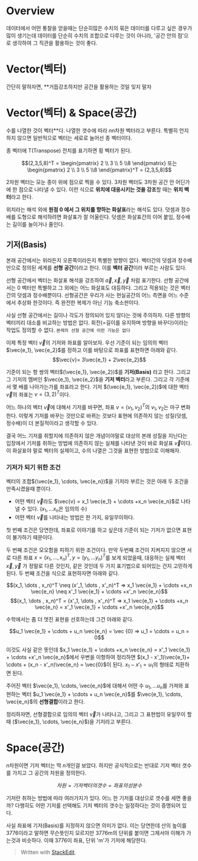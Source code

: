 # Overview

데이터에서 어떤 통찰을 얻을때는 단순히많은 수치의 묶은 데이터를 다루고 싶은 경우가 많이 생기는데 데이터를 단순히 수치의 조합으로 다루는 것이 아니라, '공간 안의 점'으로 생각하여 그 직관을 활용하는 것이 좋다. 

# Vector(벡터)

간단히 말하자면, **거듭강조하지만 공간을 활용하는 것일 잊지 말자

# Vector(벡터) & Space(공간)

수를 나열한 것이 벡터**다. 나열한 갯수에 따라 $n$n차원 벡터라고 부른다. 특별히 언지하지 않으면 일반적으로 벡터는 세로로 늘어선 종 벡터이다. 

종 벡터에 T(Transpose) 전치를 표기하면 횡 벡터가 된다. 

$$(2,3,5,8)^T = \begin{pmatrix} 2  \\ 3 \\ 5 \\8 \end{pmatrix} 또는 \begin{pmatrix} 2  \\ 3 \\ 5 \\8 \end{pmatrix}^T = (2,3,5,8)$$

2차원 벡터는 모눈 종이 위에 점으로 찍을 수 있다. 3차원 벡터도 3차원 공간 안 어딘가에 한 점으로 나타낼 수 있다. 이런 식으로 **위치에 대응시키는 것을 강조**할 때는 **위치 벡터**라고 한다. 

위치라는 해석 외에 **원점 0 에서 그 위치를 향하는 화살표**라는 해석도 있다. 덧셈과 정수배를 도형으로 해석하려면 화살표가 잘 어울린다. 덧셈은 화살표간의 이어 붙임, 정수배는 길이를 늘이거나 줄인다. 

## 기저(Basis)

본래 공간에서는 위라든지 오른쪽이라든지 특별한 방향이 없다. 벡터간의 덧셈과 정수배만으로 정의된 세계를 **선형 공간**이라고 한다. 이를 **벡터 공간**이라 부르는 사람도 있다.
 
선형 공간에서 벡터는 화살표 해석을 강조하여 $\vec{a}, \vec{x}, \vec{y}$ 처럼 표기한다. 선형 공간에서는 0 벡터만 특별하고 그 외에는 어느 화살표도 대등하다. 그리고 적용되는 것은 벡터간의 덧셈과 정수배뿐이다. 선형공간은 우리가 사는 현실공간의 어느 측면을 어느 수준에서 추상화 한것이다. 즉 완전한 복제가 아닌 기능 축소판이다. 

사실 선형 공간에서는 길이나 각도가 정의되어 있지 않다는 것에 주의하자. 다른 방향의 벡터끼리 대소를 비교하는 방법은 없다. 회전(=길이를 유지하며 방향을 바꾸다)이라는 작업도 정의할 수 없다. `본래의 선형 공간에 이런 기능은 없다`

이제 특정 벡터 $\vec{v}$의 기저와 좌표를 알아보자. 우선 기준이 되는 임의의 벡터 $\vec{e_1}, \vec{e_2}$를 정하고 이를 바탕으로 좌표를 표현하면 아래와 같다.
$$\vec{v}= 3\vec{e_1} + 2\vec{e_2}$$

기준이 되는 항 쌍의 벡터$(\vec{e_1}, \vec{e_2})$를 **기저(Basis)** 라고 한다. 그리고 그 기저의 멤버인 $\vec{e_1}, \vec{e_2}$을 **기저 벡터**라고 부른다. 
그리고 각 기준에서 몇 배를 나아가는가를 좌표라고 한다. 기저 $(\vec{e_1}, \vec{e_2})$에 대한 벡터 $\vec{v}$의 좌표는 $v = (3, 2)^T$이다. 

어느 하나의 벡터 $\vec{v}$에 대해서 기저를 바꾸면, 좌표 $v = (v_1, v_2)^T$의 $v_1, v_2$는 마구 변화한다. 이렇게 기저를 바꾸는 것만으로 바뀌는 것보다 표현에 의존하지 않는 성질(덧셈, 정수배)이 더 본질적이라고 생각할 수 있다. 

결국 어느 기저를 취할지에 의존하지 않은 개념이야말로 대상의 본래 성질을 지닌다는 입장에서 기저를 취하는 방법에 의존하지 않는 실체를 나타낸 것이 바로 화살표 $\vec{v}$이다. 이 화살표야 말로 벡터의 실제이고, 수의 나열은 그것을 표현한 방법으로 이해해자. 

### 기저가 되기 위한 조건

벡터의 조합$(\vec{e_1}, \cdots, \vec{e_n})$을 기저라 부르는 것은 아래 두 조건을 만족시켰을때 뿐이다. 

* 어떤 벡터 $\vec{v}$라도 $\vec{v} = x_1 \vec{e_1} + \cdots +x_n \vec{e_n}$로 나타낼 수 있다. ($x_1, \dots x_n$은 임의의 수)
* 어떤 벡터 $\vec{v}$를 나타내는 방법은 한 가지, 유일무이하다.

첫 번째 조건은 당연한데, 좌표로 이야기를 하고 싶은데 기준이 되는 기저가 없으면 표현이 불가하기 때문이다. 

두 번째 조건은 모오함을 피하기 위한 조건이다. 만약 두번째 조건이 지켜지지 않으면 서로 다른 좌표 $x= (x_1, \dots , x_n)^T, y = (y_1, \dots y_n)^T$를 보게 되었을때, 대응하는 실체 벡터 $\vec{x}, \vec{y}$ 가 정말로 다른 것인지, 같은 것인데 두 가지 표기법으로 되어있는 건지 고민하게 된다. 두 번째 조건을 식으로 표현하자면 아래와 같다.

$$(x_1, \dots , x_n)^T \neq (x'_1, \dots , x'_n)^T => x_1 \vec{e_1} + \cdots 
+x_n \vec{e_n} \neq x'_1 \vec{e_1} + \cdots +x'_n \vec{e_n}$$$$(x_1, \dots , x_n)^T  = (x'_1, \dots , x'_n)^T => x_1 \vec{e_1} + \cdots 
+x_n \vec{e_n} = x'_1 \vec{e_1} + \cdots +x'_n \vec{e_n}$$ 

수학에서는 좀 더 멋진 표현을 선호하는데 그건 아래와 같다. 

$$u_1 \vec{e_1} + \cdots + u_n \vec{e_n} = \vec {0} => u_1 = \cdots = u_n = 0$$ 

이것도 사실 같은 뜻인데 $x_1 \vec{e_1} + \cdots 
+x_n \vec{e_n} = x'_1 \vec{e_1} + \cdots +x'_n \vec{e_n}$에서 우변을 이항하여 정리하면 $(x_1 - x'_1)\vec{e_1}+ \cdots + (x_n - x'_n)\vec{e_n} = \vec{0}$이 된다. $x_1 - x'_1 =u_1$의 형태로 치환하면 된다. 

주어진 벡터 $\vec{e_1}, \cdots, \vec{e_n}$에 대해서 어떤 수 $u_1, \dots u_n$를 가져와 표현하는 벡터 $u_1 \vec{e_1} + \cdots + u_n \vec{e_n}$를  $\vec{e_1}, \cdots, \vec{e_n}$의 **선형결합**이라고 한다. 

정리하자면, 선형결합으로 임의의 벡터 $\vec{v}$가 나타나고, 그리고 그 표현법이 유일무이 할때 ($\vec{e_1}, \cdots, \vec{e_n}$)을 기저라고 부른다. 

# Space(공간)

$n$차원이면 기저 벡터는 딱 $n$개인걸 보았다. 하지만 공식적으로는 반대로 기저 벡터 갯수를 가지고 그 공간의 차원을 정의한다. 

$$차원 = 기저 백터의 갯수 = 좌표의 성분수$$

기저란 취하는 방법에 따라 여러가지가 있다. 어느 한 기저를 대상으로 갯수를 세면 좋을까? 다행히도 어떤 기저를 선택해도 기저 벡터의 갯수는 일정하다는 것이 증명되어 있다. 

사실 좌표에 기저(Basis)를 지정하지 않으면 의미가 없다. 이는 당연한데 산의 높이를 3776이라고 말하면 무슨뜻인지 모르지만 3776m의 단위를 붙이면 그제서야 이해가 가는것과 비슷하다. 이때 3776이 좌표, 단위 'm'가 기저에 해당한다. 








> Written with [StackEdit](https://stackedit.io/).
<!--stackedit_data:
eyJoaXN0b3J5IjpbMjAzNTI0NjMxNywtNTgyODg4NjE0LC04OD
UzNTgyNTIsLTI2NzgzODIwMCwtMTAwMzIzODczLDc1OTk0MzU3
MiwtMTY4NzQ1MDE2MiwtMzIzNzg4MDAxLDE0NTI4OTcyMzIsLT
IxMjg0MjYwNzEsLTEyOTAxNzQ0ODgsNjMzMjIxNjE2LDE5ODEy
Mzk3MTUsLTE2NjQzNDUwMTcsLTQ3NDU2NzYwMiwxOTYxMjE2ND
U1LC0xODE4NDg4MDc4LDExMjM3MDMzMSwxNTM2MzI2Mjc2LC0x
MzA2MDgyMjgyXX0=
-->